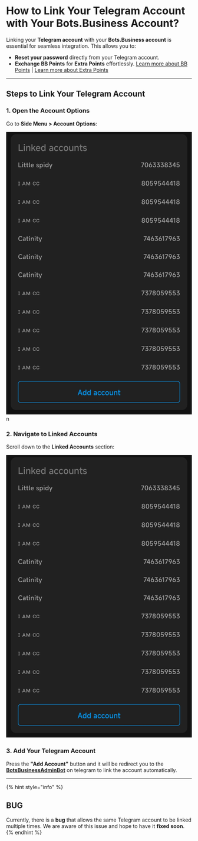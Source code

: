 # How to Link Your Telegram Account with Your Bots.Business Account?  

Linking your **Telegram account** with your **Bots.Business account** is essential for seamless integration. This allows you to:  
- **Reset your password** directly from your Telegram account.  
- **Exchange BB Points** for **Extra Points** effortlessly. [Learn more about BB Points](/bb-points) | [Learn more about Extra Points](/extra-points)  

---

## Steps to Link Your Telegram Account  

### 1. Open the Account Options  
Go to **Side Menu > Account Options**:  

![](<.gitbook/assets/add-account.png>)  n

### 2. Navigate to Linked Accounts  
Scroll down to the **Linked Accounts** section:  

![](<.gitbook/assets/add-account.png>)  

### 3. Add Your Telegram Account  
Press the **"Add Account"** button and it will be redirect you to the **[BotsBusinessAdminBot](https://t.me/BotsBusinessAdminBot)** on telegram to link the account automatically.  

---
{% hint style="info" %}
## BUG
Currently, there is a **bug** that allows the same Telegram account to be linked multiple times. We are aware of this issue and hope to have it **fixed soon**.
{% endhint %}
